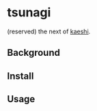 # tsunagi
(reserved) the next of [kaeshi](https://github.com/hfu/kaeshi). 


## Background


## Install


## Usage
